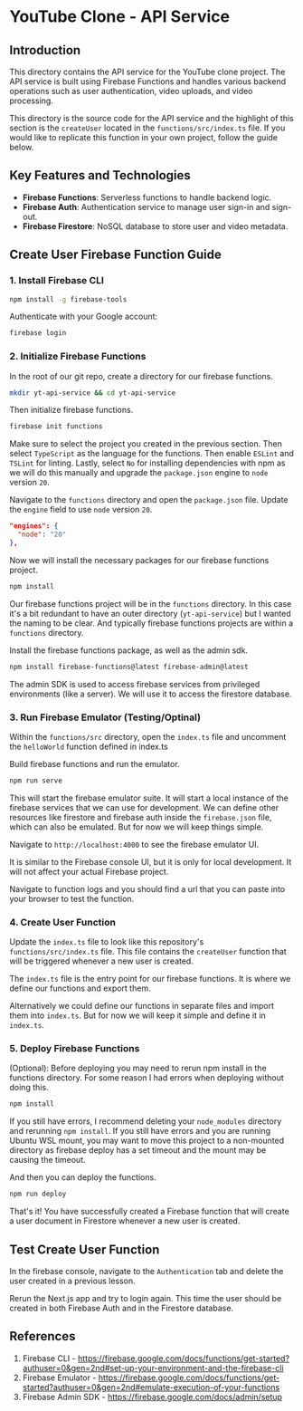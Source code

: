 # YouTube Clone - API Service

## Introduction

This directory contains the API service for the YouTube clone project. The API service is built using Firebase Functions and handles various backend operations such as user authentication, video uploads, and video processing.

This directory is the source code for the API service and the highlight of this section is the `createUser` located in the `functions/src/index.ts` file. If you would like to replicate this function in your own project, follow the guide below.

## Key Features and Technologies

- **Firebase Functions**: Serverless functions to handle backend logic.
- **Firebase Auth**: Authentication service to manage user sign-in and sign-out.
- **Firebase Firestore**: NoSQL database to store user and video metadata.

## Create User Firebase Function Guide

### 1. Install Firebase CLI
```sh
npm install -g firebase-tools
```

Authenticate with your Google account:

```sh
firebase login
```

### 2. Initialize Firebase Functions

In the root of our git repo, create a directory for our firebase functions.

```sh
mkdir yt-api-service && cd yt-api-service
```

Then initialize firebase functions.

```sh
firebase init functions
```

Make sure to select the project you created in the previous section. Then select `TypeScript` as the language for the functions. Then enable `ESLint` and `TSLint` for linting. Lastly, select `No` for installing dependencies with npm as we will do this manually and upgrade the `package.json` engine to `node` version `20`.

Navigate to the `functions` directory and open the `package.json` file. Update the `engine` field to use `node` version `20`.

```json
"engines": {
  "node": "20"
},
```

Now we will install the necessary packages for our firebase functions project.

```sh
npm install
```

Our firebase functions project will be in the `functions` directory. In this case it's a bit redundant to have an outer directory (`yt-api-service`) but I wanted the naming to be clear. And typically firebase functions projects are within a `functions` directory.

Install the firebase functions package, as well as the admin sdk.

```sh
npm install firebase-functions@latest firebase-admin@latest
```

The admin SDK is used to access firebase services from privileged environments (like a server). We will use it to access the firestore database.

### 3. Run Firebase Emulator (Testing/Optinal)

Within the `functions/src` directory, open the `index.ts` file and uncomment the `helloWorld` function defined in index.ts

Build firebase functions and run the emulator.

```sh
npm run serve
```

This will start the firebase emulator suite. It will start a local instance of the firebase services that we can use for development. We can define other resources like firestore and firebase auth inside the `firebase.json` file, which can also be emulated. But for now we will keep things simple.

Navigate to `http://localhost:4000` to see the firebase emulator UI.

It is similar to the Firebase console UI, but it is only for local development. It will not affect your actual Firebase project.

Navigate to function logs and you should find a url that you can paste into your browser to test the function.

### 4. Create User Function

Update the `index.ts` file to look like this repository's `functions/src/index.ts` file. This file contains the `createUser` function that will be triggered whenever a new user is created.

The `index.ts` file is the entry point for our firebase functions. It is where we define our functions and export them.

Alternatively we could define our functions in separate files and import them into `index.ts`. But for now we will keep it simple and define it in `index.ts`.

### 5. Deploy Firebase Functions

(Optional): Before deploying you may need to rerun npm install in the functions directory. For some reason I had errors when deploying without doing this.

```sh
npm install
```

If you still have errors, I recommend deleting your `node_modules` directory and rerunning `npm install`. If you still have errors and you are running Ubuntu WSL mount, you may want to move this project to a non-mounted directory as firebase deploy has a set timeout and the mount may be causing the timeout.

And then you can deploy the functions.

```sh
npm run deploy
```

That's it! You have successfully created a Firebase function that will create a user document in Firestore whenever a new user is created.

## Test Create User Function

In the firebase console, navigate to the `Authentication` tab and delete the user created in a previous lesson.

Rerun the Next.js app and try to login again. This time the user should be created in both Firebase Auth and in the Firestore database.

## References

1. Firebase CLI - https://firebase.google.com/docs/functions/get-started?authuser=0&gen=2nd#set-up-your-environment-and-the-firebase-cli
2. Firebase Emulator - https://firebase.google.com/docs/functions/get-started?authuser=0&gen=2nd#emulate-execution-of-your-functions
3. Firebase Admin SDK - https://firebase.google.com/docs/admin/setup